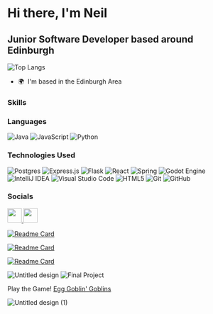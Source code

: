 
Hi there, I'm Neil 
=============================
Junior Software Developer based around Edinburgh
-------------------------

![Top Langs](https://github-readme-stats.vercel.app/api/top-langs/?username=neilroberts85&layout=compact)

*   🌍  I'm based in the Edinburgh Area
### Skills 

### Languages

![Java](https://img.shields.io/badge/java-%23ED8B00.svg?style=for-the-badge&logo=openjdk&logoColor=white)
![JavaScript](https://img.shields.io/badge/javascript-%23323330.svg?style=for-the-badge&logo=javascript&logoColor=%23F7DF1E)
![Python](https://img.shields.io/badge/python-3670A0?style=for-the-badge&logo=python&logoColor=ffdd54)

### Technologies Used

![Postgres](https://img.shields.io/badge/postgres-%23316192.svg?style=for-the-badge&logo=postgresql&logoColor=white)
![Express.js](https://img.shields.io/badge/express.js-%23404d59.svg?style=for-the-badge&logo=express&logoColor=%2361DAFB)
![Flask](https://img.shields.io/badge/flask-%23000.svg?style=for-the-badge&logo=flask&logoColor=white)
![React](https://img.shields.io/badge/react-%2320232a.svg?style=for-the-badge&logo=react&logoColor=%2361DAFB)
![Spring](https://img.shields.io/badge/spring-%236DB33F.svg?style=for-the-badge&logo=spring&logoColor=white)
![Godot Engine](https://img.shields.io/badge/GODOT-%23FFFFFF.svg?style=for-the-badge&logo=godot-engine)
![IntelliJ IDEA](https://img.shields.io/badge/IntelliJIDEA-000000.svg?style=for-the-badge&logo=intellij-idea&logoColor=white)
![Visual Studio Code](https://img.shields.io/badge/Visual%20Studio%20Code-0078d7.svg?style=for-the-badge&logo=visual-studio-code&logoColor=white)
![HTML5](https://img.shields.io/badge/html5-%23E34F26.svg?style=for-the-badge&logo=html5&logoColor=white)
![Git](https://img.shields.io/badge/git-%23F05033.svg?style=for-the-badge&logo=git&logoColor=white)
![GitHub](https://img.shields.io/badge/github-%23121011.svg?style=for-the-badge&logo=github&logoColor=white)



                    
### Socials
                  
                  
<p align="left">
<a href="https://www.github.com/neilroberts85" target="_blank" rel="noreferrer">
<picture>
<source media="(prefers-color-scheme: dark)" srcset="https://raw.githubusercontent.com/danielcranney/readme-generator/main/public/icons/socials/github-dark.svg" />
<source media="(prefers-color-scheme: light)" srcset="https://raw.githubusercontent.com/danielcranney/readme-generator/main/public/icons/socials/github.svg" />
<img src="https://raw.githubusercontent.com/danielcranney/readme-generator/main/public/icons/socials/github.svg" width="32" height="32" />
</picture>
</a>
  <a href="https://www.linkedin.com/in/neil-roberts-7b3a85286/" target="_blank" rel="noreferrer">
<picture>
<source media="(prefers-color-scheme: dark)" srcset="https://raw.githubusercontent.com/danielcranney/readme-generator/main/public/icons/socials/linkedin-dark.svg" />
<source media="(prefers-color-scheme: light)" srcset="https://raw.githubusercontent.com/danielcranney/readme-generator/main/public/icons/socials/linkedin.svg" />
<img src="https://raw.githubusercontent.com/danielcranney/readme-generator/main/public/icons/socials/linkedin.svg" width="32" height="32" />
</picture>
</a></p>



[![Readme Card](https://github-readme-stats.vercel.app/api/pin/?username=Neilroberts85&repo=RecipeFlix)](https://github.com/Neilroberts85/RecipeFlix)

[![Readme Card](https://github-readme-stats.vercel.app/api/pin/?username=Neilroberts85&repo=Final_Project)](https://github.com/Neilroberts85/Final_project)

[![Readme Card](https://github-readme-stats.vercel.app/api/pin/?username=Neilroberts85&repo=takeaway&bg_color=0a0a0a&text_color=ffffff&icon_color=173c80)](https://github.com/Neilroberts85/takeaway)




![Untitled design](https://github.com/Neilroberts85/Neilroberts85/assets/139916993/79d327bf-ffdf-4b39-bf31-9fcd33758e3a)
![Final Project](https://github.com/Neilroberts85/Neilroberts85/assets/139916993/d88e340c-be12-45ea-a541-36580137a7eb)

Play the Game! <a href="https://neilrobert85.itch.io/fdb"/>Egg Goblin' Goblins</a>

![Untitled design (1)](https://github.com/Neilroberts85/Neilroberts85/assets/139916993/8ece5f39-f536-4e98-bfb6-7e08e66fbe5b)




